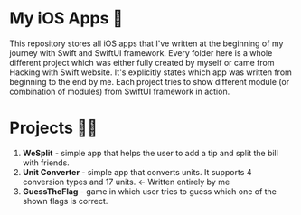 # My iOS Apps 📱

This repository stores all iOS apps that I've written at the beginning of my journey with Swift and SwiftUI framework. Every folder here is a whole different
project which was either fully created by myself or came from Hacking with Swift website. It's explicitly states which app was written from beginning to the end by me. Each project tries to show different module (or combination of modules) from SwiftUI framework in action. 

# Projects 👨‍💻

1. **WeSplit** - simple app that helps the user to add a tip and split the bill with friends.
2. **Unit Converter** - simple app that converts units. It supports 4 conversion types and 17 units. <- Written entirely by me
3. **GuessTheFlag** - game in which user tries to guess which one of the shown flags is correct.  

